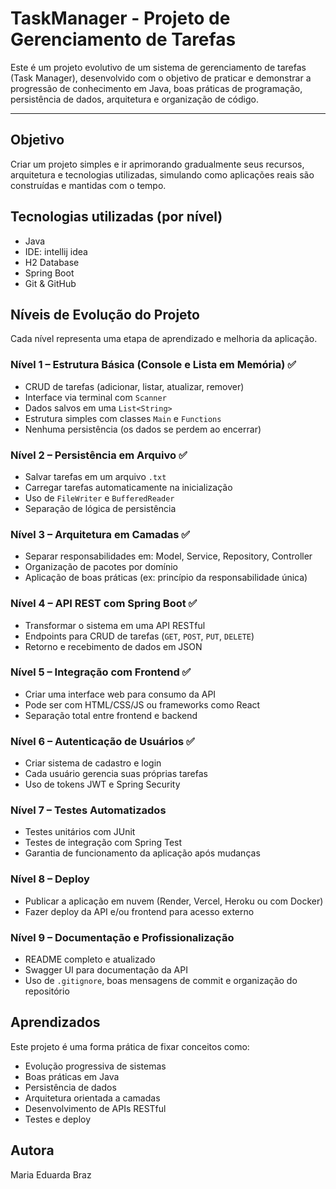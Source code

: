 # TaskManager - Projeto de Gerenciamento de Tarefas
Este é um projeto evolutivo de um sistema de gerenciamento de tarefas (Task Manager), desenvolvido com o objetivo de praticar e demonstrar a progressão de conhecimento em Java, boas práticas de programação, persistência de dados, arquitetura e organização de código.

---

## Objetivo
Criar um projeto simples e ir aprimorando gradualmente seus recursos, arquitetura e tecnologias utilizadas, simulando como aplicações reais são construídas e mantidas com o tempo.

## Tecnologias utilizadas (por nível)
- Java
- IDE: intellij idea
- H2 Database
- Spring Boot
- Git & GitHub

## Níveis de Evolução do Projeto
Cada nível representa uma etapa de aprendizado e melhoria da aplicação.

### **Nível 1 – Estrutura Básica (Console e Lista em Memória)** ✅
- CRUD de tarefas (adicionar, listar, atualizar, remover)
- Interface via terminal com `Scanner`
- Dados salvos em uma `List<String>`
- Estrutura simples com classes `Main` e `Functions`
- Nenhuma persistência (os dados se perdem ao encerrar)

### **Nível 2 – Persistência em Arquivo** ✅
- Salvar tarefas em um arquivo `.txt`
- Carregar tarefas automaticamente na inicialização
- Uso de `FileWriter` e `BufferedReader`
- Separação de lógica de persistência

### **Nível 3 – Arquitetura em Camadas** ✅
- Separar responsabilidades em: Model, Service, Repository, Controller
- Organização de pacotes por domínio
- Aplicação de boas práticas (ex: princípio da responsabilidade única)

### **Nível 4 – API REST com Spring Boot** ✅
- Transformar o sistema em uma API RESTful
- Endpoints para CRUD de tarefas (`GET`, `POST`, `PUT`, `DELETE`)
- Retorno e recebimento de dados em JSON

### **Nível 5 – Integração com Frontend** ✅
- Criar uma interface web para consumo da API
- Pode ser com HTML/CSS/JS ou frameworks como React
- Separação total entre frontend e backend

### **Nível 6 – Autenticação de Usuários** ✅
- Criar sistema de cadastro e login
- Cada usuário gerencia suas próprias tarefas
- Uso de tokens JWT e Spring Security

### **Nível 7 – Testes Automatizados**
- Testes unitários com JUnit
- Testes de integração com Spring Test
- Garantia de funcionamento da aplicação após mudanças

### **Nível 8 – Deploy**
- Publicar a aplicação em nuvem (Render, Vercel, Heroku ou com Docker)
- Fazer deploy da API e/ou frontend para acesso externo

### **Nível 9 – Documentação e Profissionalização**
- README completo e atualizado 
- Swagger UI para documentação da API
- Uso de `.gitignore`, boas mensagens de commit e organização do repositório

## Aprendizados

Este projeto é uma forma prática de fixar conceitos como:
* Evolução progressiva de sistemas
* Boas práticas em Java
* Persistência de dados
* Arquitetura orientada a camadas
* Desenvolvimento de APIs RESTful
* Testes e deploy

## Autora
Maria Eduarda Braz
